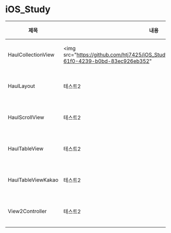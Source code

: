 # iOS_Study


|제목|내용|설명|
|------|---|---|
|HaulCollectionView|<img src="https://github.com/htj7425/iOS_Study/assets/43903354/bb6c7108-61f0-4239-b0bd-83ec926eb352"|테스트3|
|HaulLayout|테스트2|테스트3|
|HaulScrollView|테스트2|테스트3|
|HaulTableView|테스트2|테스트3|
|HaulTableViewKakao|테스트2|테스트3|
|View2Controller|테스트2|테스트3|
